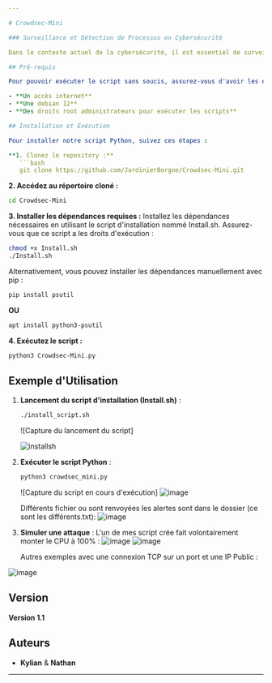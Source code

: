 ```yaml
---

# Crowdsec-Mini

### Surveillance et Détection de Processus en Cybersécurité

Dans le contexte actuel de la cybersécurité, il est essentiel de surveiller en permanence les activités des processus sur les systèmes informatiques. Les cyberattaques deviennent de plus en plus sophistiquées, exploitant souvent des processus légitimes pour mener des actions malveillantes. Pour répondre à ce besoin, nous avons développé un script Python capable de surveiller en continu la liste des processus, de détecter des patterns caractéristiques d'une attaque et d'alerter l'utilisateur en cas de détection de comportements suspects.

## Pré-requis

Pour pouvoir exécuter le script sans soucis, assurez-vous d'avoir les éléments suivants :

- **Un accès internet**
- **Une debian 12**
- **Des droits root administrateurs pour exécuter les scripts**

## Installation et Exécution

Pour installer notre script Python, suivez ces étapes :

**1. Clonez le repository :**
   ```bash
   git clone https://github.com/JardinierBorgne/Crowdsec-Mini.git
   ```

**2. Accédez au répertoire cloné :**
   ```bash
   cd Crowdsec-Mini
   ```

**3. Installer les dépendances requises :**
Installez les dépendances nécessaires en utilisant le script d'installation nommé Install.sh. Assurez-vous que ce script a les droits d'exécution :
   ```bash
   chmod +x Install.sh
   ./Install.sh
   ```
   Alternativement, vous pouvez installer les dépendances manuellement avec pip :
   ```bash
   pip install psutil
   ```
   **OU**
   ```bash
   apt install python3-psutil
   ```

**4. Exécutez le script :**
   ```bash
   python3 Crowdsec-Mini.py
   ```
   
## Exemple d'Utilisation

1. **Lancement du script d'installation (Install.sh)** :
   ```bash
   ./install_script.sh
   ```
   ![Capture du lancement du script]

   ![installsh](https://github.com/JardinierBorgne/Crowdsec-Mini/assets/170959069/57b3ff15-a998-4676-a605-0ad4ae4890f8)


3. **Exécuter le script Python** :
   ```bash
   python3 crowdsec_mini.py
   ```
   ![Capture du script en cours d'exécution]
   ![image](https://github.com/JardinierBorgne/Crowdsec-Mini/assets/170959069/5326e66c-1f3e-46a5-8ac1-34944c8ea2fd)

   Différents fichier ou sont renvoyées les alertes sont dans le dossier (ce sont les différents.txt):
   ![image](https://github.com/JardinierBorgne/Crowdsec-Mini/assets/170959069/beb1d041-4e24-42dd-b7df-72e29dfa4c56)


5. **Simuler une attaque** :
   L'un de mes script crée fait volontairement monter le CPU à 100% :
   ![image](https://github.com/JardinierBorgne/Crowdsec-Mini/assets/170959069/50b23423-c6fc-4154-b420-72550b072827)
   ![image](https://github.com/JardinierBorgne/Crowdsec-Mini/assets/170959069/bdb253a1-7332-4066-b282-2689173a5562)
   
   Autres exemples avec une connexion TCP sur un port et une IP Public :
   
![image](https://github.com/JardinierBorgne/Crowdsec-Mini/assets/170959069/3d6f15a6-175b-449e-a411-eeed05218923)



## Version

**Version 1.1**

## Auteurs

- **Kylian** & **Nathan**
---
```

